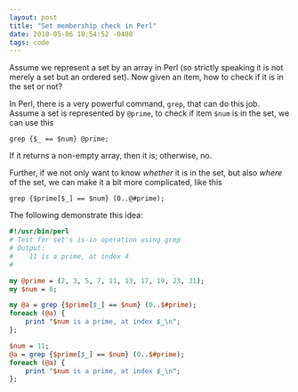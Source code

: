 ```yaml
---
layout: post
title: "Set membership check in Perl"
date: 2010-05-06 10:54:52 -0400
tags: code
---
```


Assume we represent a set by an array in Perl (so strictly speaking it is not merely a set but an ordered set). Now given an item, how to check if it is in the set or not?

In Perl, there is a very powerful command, `grep`, that can do this job. Assume a set is represented by `@prime`, to check if item `$num` is in the set, we can use this

    grep {$_ == $num} @prime;

If it returns a non-empty array, then it is; otherwise, no.

Further, if we not only want to know *whether* it is in the set, but also *where* of the set, we can make it a bit more complicated, like this

    grep {$prime[$_] == $num} (0..@#prime);

The following demonstrate this idea:

```perl
#!/usr/bin/perl
# Test for set's is-in operation using grep
# Output:
#    11 is a prime, at index 4
#

my @prime = (2, 3, 5, 7, 11, 13, 17, 19, 23, 31);
my $num = 6;

my @a = grep {$prime[$_] == $num} (0..$#prime);
foreach (@a) {
    print "$num is a prime, at index $_\n";
};

$num = 11;
@a = grep {$prime[$_] == $num} (0..$#prime);
foreach (@a) {
    print "$num is a prime, at index $_\n";
};
```
